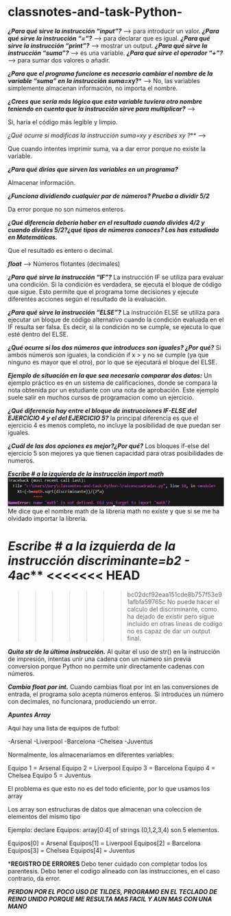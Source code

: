 # classnotes-and-task-Python-

***¿Para qué sirve la instrucción “input”?*** --> para introducir un valor.
***¿Para qué sirve la instrucción “=”?*** --> para declarar que es igual.
***¿Para qué sirve la instrucción “print”?*** --> mostrar un output.
***¿Para qué sirve la instrucción “suma”?*** --> es una variable.
***¿Para qué sirve el operador “+”?*** --> para sumar dos valores o añadir.


***¿Para que el programa funcione es necesario cambiar el nombre de la variable “suma” en la instrucción suma=x*y?*** -->
No, las variables simplemente almacenan información, no importa el nombre.



***¿Crees que sería más lógico que esta variable tuviera otro nombre teniendo en cuenta que la instrucción sirve para multiplicar?*** -->

Si, haría el código más legible y limpio.

***¿Qué ocurre si modificas la instrucción suma=x*y y escribes x*y ?*** -->

Que cuando intentes imprimir suma, va a dar error porque no existe la variable.

***¿Para qué dirías que sirven las variables en un programa?***

Almacenar información.

***¿Funciona dividiendo cualquier par de números? Prueba a dividir 5/2***

Da error porque no son números enteros.

***¿Qué diferencia debería haber en el resultado cuando divides 4/2 y cuando divides
5/2?¿qué tipos de números conoces? Los has estudiado en Matemáticas.***

Que el resultado es entero o decimal.

***float*** --> Números flotantes (decimales)

***¿Para qué sirve la instrucción “IF”?***
La instrucción IF se utiliza para evaluar una condición. Si la condición es verdadera, se ejecuta el bloque de código que sigue. Esto permite que el programa tome decisiones y ejecute diferentes acciones según el resultado de la evaluación.

***¿Para qué sirve la instrucción “ELSE”?***
La instrucción ELSE se utiliza para ejecutar un bloque de código alternativo cuando la condición evaluada en el IF resulta ser falsa. Es decir, si la condición no se cumple, se ejecuta lo que esté dentro del ELSE.

***¿Qué ocurre si los dos números que introduces son iguales? ¿Por qué?***
Si ambos números son iguales, la condición if x > y no se cumple (ya que ninguno es mayor que el otro), por lo que se ejecutará el bloque del ELSE.

***Ejemplo de situación en la que sea necesario comparar dos datos:***
Un ejemplo práctico es en un sistema de calificaciones, donde se compara la nota obtenida por un estudiante con una nota de aprobación. Este ejemplo suele salir en muchos cursos de programacion como un ejercicio. 

***¿Qué diferencia hay entre el bloque de instrucciones IF-ELSE del EJERCICIO 4 y el del EJERCICIO 5?***
la principal diferencia es que el ejercicio 4 es menos completo, no incluye la posibilidad de que puedan ser iguales.

***¿Cuál de las dos opciones es mejor?¿Por qué?***
Los bloques if-else del ejercicio 5 son mejores ya que tienen capacidad para otras posibilidades de numeros.

***Escribe # a la izquierda de la instrucción import math***
![alt text](image.png)
Me dice que el nombre math de la libreria math no existe y que si se me ha olvidado importar la libreria.

***Escribe # a la izquierda de la instrucción discriminante=b**2 - 4*a*c***
<<<<<<< HEAD
=======

>>>>>>> bc02dcf92eaa151cde8b757f53e91afbfa59765c
No puede hacer el calculo del discriminante, como ha dejado de existir pero sigue incluido en otras lineas de codigo no es capaz de dar un output final.

***Quita str de la última instrucción.***
Al quitar el uso de str() en la instrucción de impresión, intentas unir una cadena con un número sin previa conversion porque Python no permite unir directamente cadenas con números.


***Cambia float por int.***
Cuando cambias float por int en las conversiones de entrada, el programa solo acepta números enteros. Si introduces un número con decimales, no funcionara, produciendo un error.

***Apuntes Array***

Aqui hay una lista de equipos de futbol:

-Arsenal
-Liverpool 
-Barcelona 
-Chelsea
-Juventus

Normalmente, los almacenariamos en diferentes variables:

Equipo 1 = Arsenal
Equipo 2 = Liverpool
Equipo 3 = Barcelona
Equipo 4 = Chelsea
Equipo 5 = Juventus

El problema es que esto no es del todo eficiente, por lo que usamos los array

Los array son estructuras de datos que almacenan una coleccion de elementos del mismo tipo 

Ejemplo:
    declare Equipos: array[0:4] of strings (0,1,2,3,4) son 5 elementos.

Equipos[0] = Arsenal
Equipos[1] = Liverpool
Equipos[2] = Barcelona 
Equipos[3] = Chelsea
Equipos[4] = Juventus




***REGISTRO DE ERRORES**
Debo tener cuidado con completar todos los parentesis.
Debo tener el codigo alineado con las instrucciones, en el caso contrario, da error.



***PERDON POR EL POCO USO DE TILDES, PROGRAMO EN EL TECLADO DE REINO UNIDO PORQUE ME RESULTA MAS FACIL Y AUN MAS CON UNA MANO***


